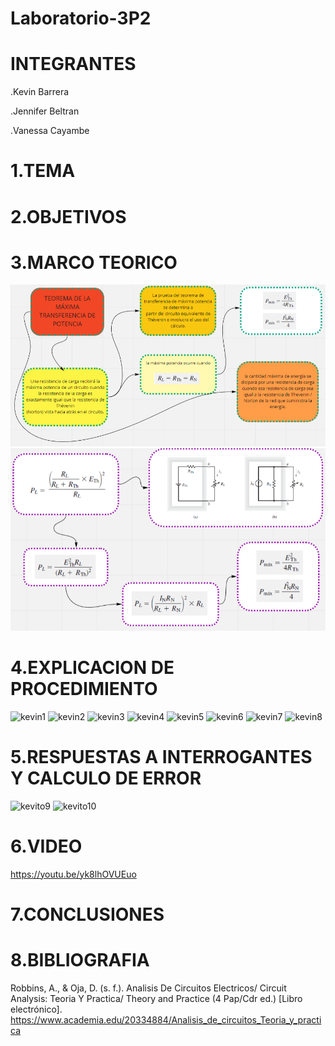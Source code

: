 # Laboratorio-3P2

# INTEGRANTES
.Kevin Barrera

.Jennifer Beltran

.Vanessa Cayambe


# 1.TEMA
# 2.OBJETIVOS

# 3.MARCO TEORICO
![](https://github.com/Kevinsan21/Pictures-Lab3P2/blob/main/transferenciamax1.PNG)
![](https://github.com/Kevinsan21/Pictures-Lab3P2/blob/main/transferenciamax2.PNG)
# 4.EXPLICACION DE PROCEDIMIENTO 


![kevin1](https://user-images.githubusercontent.com/84421020/127946079-0c8a62e8-81d3-415b-8e84-7b244c0f1015.jpg)
![kevin2](https://user-images.githubusercontent.com/84421020/127946091-dae435c5-53b6-474e-a662-9b907f215ab2.jpg)
![kevin3](https://user-images.githubusercontent.com/84421020/127946106-24d42ec8-28b7-4428-b408-008925b9e714.jpg)
![kevin4](https://user-images.githubusercontent.com/84421020/127946123-503539fe-a314-4872-a756-186193d6efde.jpg)
![kevin5](https://user-images.githubusercontent.com/84421020/127946135-fab65504-4564-4997-80d7-94973827b4e0.jpg)
![kevin6](https://user-images.githubusercontent.com/84421020/127946143-9cff9fc6-cb58-40b8-887d-777be78bfe21.jpg)
![kevin7](https://user-images.githubusercontent.com/84421020/127946156-3d7c3c8b-5775-4098-98ef-73a723ff161d.jpg)
![kevin8](https://user-images.githubusercontent.com/84421020/127946198-0b95bbb6-9f56-4bdc-a94c-17c0f67a386a.jpg)


# 5.RESPUESTAS A INTERROGANTES Y CALCULO DE ERROR


![kevito9](https://user-images.githubusercontent.com/84421020/127946371-61c6a235-c8e6-4dfc-a63e-915c0546ff5c.jpg)
![kevito10](https://user-images.githubusercontent.com/84421020/127946438-a9b5333f-e30d-4985-bab4-062709430cd3.jpg)

# 6.VIDEO
https://youtu.be/yk8lhOVUEuo
# 7.CONCLUSIONES 
# 8.BIBLIOGRAFIA
Robbins, A., & Oja, D. (s. f.). Analisis De Circuitos Electricos/ Circuit Analysis: Teoria Y Practica/ Theory and Practice (4 Pap/Cdr ed.) [Libro electrónico]. https://www.academia.edu/20334884/Analisis_de_circuitos_Teoria_y_practica
